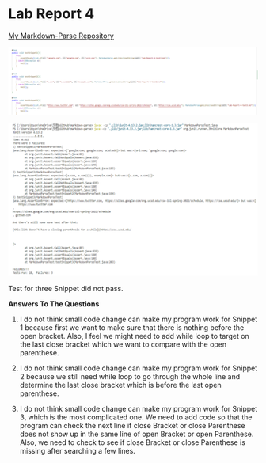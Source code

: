 # Lab Report 4

[My Markdown-Parse Repository](https://github.com/Boyang6000/markdown-parse)

![Image](Snippet_test_my_repo.png)

![Image](Result_my_repo.png)

Test for three Snippet did not pass.

**Answers To The Questions**

1. I do not think small code change can make my program work for Snippet 1 because first we want to make sure that there is nothing before the open bracket. Also, I feel we might need to add while loop to target on the last close bracket which we want to compare with the open parenthese. 

2. I do not think small code change can make my program work for Snippet 2 because we still need while loop to go through the whole line and determine the last close bracket which is before the last open parenthese.

3. I do not think small code change can make my program work for Snippet 3, which is the most complicated one. We need to add code so that the program can check the next line if close Bracket or close Parenthese does not show up in the same line of open Bracket or open Parenthese. Also, we need to check to see if close Bracket or close Parenthese is missing after searching a few lines.
